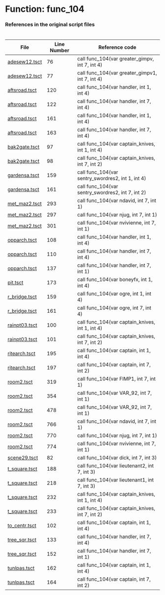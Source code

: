 # Function: func_104
### References in the original script files

#

| File | Line Number | Reference code |
| --- | --- | --- |
| [adesew12.tsct](../../../out/adesew12.tsct#L76) | 76 | call func_104(var greater_gimpv, int 7, int 4) |
| [adesew12.tsct](../../../out/adesew12.tsct#L77) | 77 | call func_104(var greater_gimpv1, int 7, int 4) |
| [aftsroad.tsct](../../../out/aftsroad.tsct#L120) | 120 | call func_104(var handler, int 1, int 4) |
| [aftsroad.tsct](../../../out/aftsroad.tsct#L122) | 122 | call func_104(var handler, int 7, int 4) |
| [aftsroad.tsct](../../../out/aftsroad.tsct#L161) | 161 | call func_104(var handler, int 1, int 4) |
| [aftsroad.tsct](../../../out/aftsroad.tsct#L163) | 163 | call func_104(var handler, int 7, int 4) |
| [bak2gate.tsct](../../../out/bak2gate.tsct#L97) | 97 | call func_104(var captain_knives, int 1, int 4) |
| [bak2gate.tsct](../../../out/bak2gate.tsct#L98) | 98 | call func_104(var captain_knives, int 7, int 2) |
| [gardensa.tsct](../../../out/gardensa.tsct#L159) | 159 | call func_104(var sentry_swordres2, int 1, int 4) |
| [gardensa.tsct](../../../out/gardensa.tsct#L161) | 161 | call func_104(var sentry_swordres2, int 7, int 2) |
| [met_maz2.tsct](../../../out/met_maz2.tsct#L293) | 293 | call func_104(var ndavid, int 7, int 1) |
| [met_maz2.tsct](../../../out/met_maz2.tsct#L297) | 297 | call func_104(var njug, int 7, int 1) |
| [met_maz2.tsct](../../../out/met_maz2.tsct#L301) | 301 | call func_104(var nvivienne, int 7, int 1) |
| [opparch.tsct](../../../out/opparch.tsct#L108) | 108 | call func_104(var handler, int 1, int 4) |
| [opparch.tsct](../../../out/opparch.tsct#L110) | 110 | call func_104(var handler, int 7, int 4) |
| [opparch.tsct](../../../out/opparch.tsct#L137) | 137 | call func_104(var handler, int 7, int 1) |
| [pit.tsct](../../../out/pit.tsct#L173) | 173 | call func_104(var boneyfx, int 1, int 4) |
| [r_bridge.tsct](../../../out/r_bridge.tsct#L159) | 159 | call func_104(var ogre, int 1, int 4) |
| [r_bridge.tsct](../../../out/r_bridge.tsct#L161) | 161 | call func_104(var ogre, int 7, int 4) |
| [rainpt03.tsct](../../../out/rainpt03.tsct#L100) | 100 | call func_104(var captain_knives, int 1, int 4) |
| [rainpt03.tsct](../../../out/rainpt03.tsct#L101) | 101 | call func_104(var captain_knives, int 7, int 2) |
| [ritearch.tsct](../../../out/ritearch.tsct#L195) | 195 | call func_104(var captain, int 1, int 4) |
| [ritearch.tsct](../../../out/ritearch.tsct#L197) | 197 | call func_104(var captain, int 7, int 2) |
| [room2.tsct](../../../out/room2.tsct#L319) | 319 | call func_104(var FIMP1, int 7, int 1) |
| [room2.tsct](../../../out/room2.tsct#L354) | 354 | call func_104(var VAR_92, int 7, int 1) |
| [room2.tsct](../../../out/room2.tsct#L478) | 478 | call func_104(var VAR_92, int 7, int 1) |
| [room2.tsct](../../../out/room2.tsct#L766) | 766 | call func_104(var ndavid, int 7, int 1) |
| [room2.tsct](../../../out/room2.tsct#L770) | 770 | call func_104(var njug, int 7, int 1) |
| [room2.tsct](../../../out/room2.tsct#L774) | 774 | call func_104(var nvivienne, int 7, int 1) |
| [scene29.tsct](../../../out/scene29.tsct#L82) | 82 | call func_104(var dick, int 7, int 3) |
| [t_square.tsct](../../../out/t_square.tsct#L188) | 188 | call func_104(var lieutenant2, int 7, int 3) |
| [t_square.tsct](../../../out/t_square.tsct#L218) | 218 | call func_104(var lieutenant1, int 7, int 3) |
| [t_square.tsct](../../../out/t_square.tsct#L232) | 232 | call func_104(var captain_knives, int 1, int 4) |
| [t_square.tsct](../../../out/t_square.tsct#L233) | 233 | call func_104(var captain_knives, int 7, int 2) |
| [to_centr.tsct](../../../out/to_centr.tsct#L102) | 102 | call func_104(var captain, int 1, int 4) |
| [tree_sqr.tsct](../../../out/tree_sqr.tsct#L133) | 133 | call func_104(var handler, int 7, int 4) |
| [tree_sqr.tsct](../../../out/tree_sqr.tsct#L152) | 152 | call func_104(var handler, int 7, int 1) |
| [tunlpas.tsct](../../../out/tunlpas.tsct#L162) | 162 | call func_104(var captain, int 1, int 4) |
| [tunlpas.tsct](../../../out/tunlpas.tsct#L164) | 164 | call func_104(var captain, int 7, int 2) |
